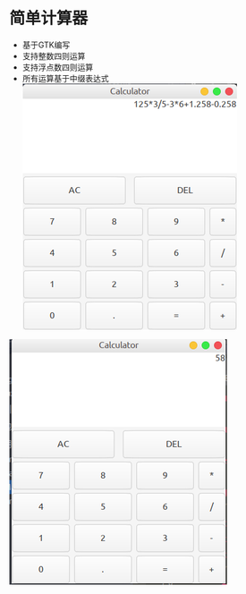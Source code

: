 # 简单计算器
* 基于GTK编写
* 支持整数四则运算
* 支持浮点数四则运算
* 所有运算基于中缀表达式
![image](https://github.com/sqwlly/linux.gtk.calculator/blob/master/Image/calculator.png)

![image](https://github.com/sqwlly/linux.gtk.calculator/blob/master/Image/calculator1.png)
